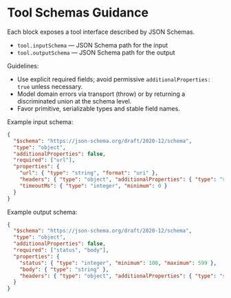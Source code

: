 # Tool Schemas Guidance

Each block exposes a tool interface described by JSON Schemas.

- `tool.inputSchema` — JSON Schema path for the input
- `tool.outputSchema` — JSON Schema path for the output

Guidelines:
- Use explicit required fields; avoid permissive `additionalProperties: true` unless necessary.
- Model domain errors via transport (throw) or by returning a discriminated union at the schema level.
- Favor primitive, serializable types and stable field names.

Example input schema:
```json
{
  "$schema": "https://json-schema.org/draft/2020-12/schema",
  "type": "object",
  "additionalProperties": false,
  "required": ["url"],
  "properties": {
    "url": { "type": "string", "format": "uri" },
    "headers": { "type": "object", "additionalProperties": { "type": "string" } },
    "timeoutMs": { "type": "integer", "minimum": 0 }
  }
}
```

Example output schema:
```json
{
  "$schema": "https://json-schema.org/draft/2020-12/schema",
  "type": "object",
  "additionalProperties": false,
  "required": ["status", "body"],
  "properties": {
    "status": { "type": "integer", "minimum": 100, "maximum": 599 },
    "body": { "type": "string" },
    "headers": { "type": "object", "additionalProperties": { "type": "string" } }
  }
}
```

